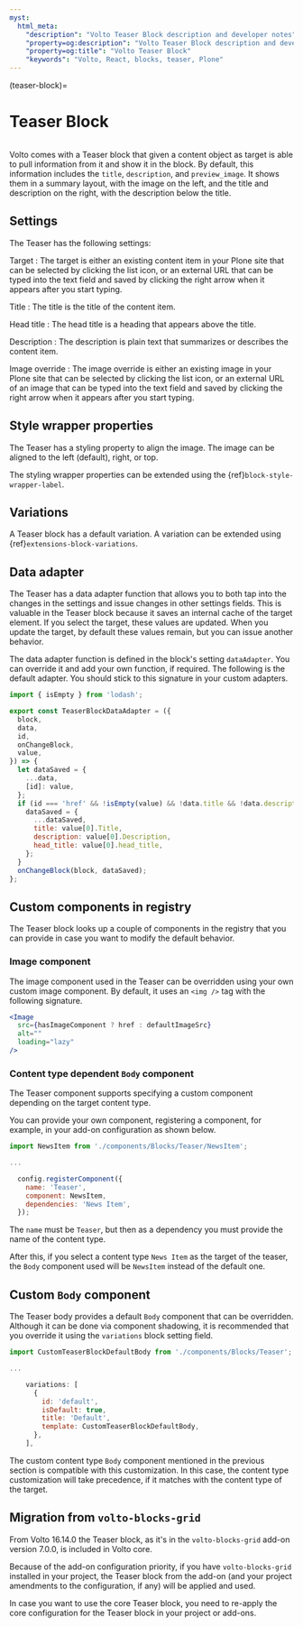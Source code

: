 ```yaml
---
myst:
  html_meta:
    "description": "Volto Teaser Block description and developer notes"
    "property=og:description": "Volto Teaser Block description and developer notes"
    "property=og:title": "Volto Teaser Block"
    "keywords": "Volto, React, blocks, teaser, Plone"
---
```


(teaser-block)=

# Teaser Block

```{versionadded} Volto 16.14.0
```

Volto comes with a Teaser block that given a content object as target is able to pull information from it and show it in the block.
By default, this information includes the `title`, `description`, and `preview_image`.
It shows them in a summary layout, with the image on the left, and the title and description on the right, with the description below the title.

## Settings

The Teaser has the following settings:

Target
: The target is either an existing content item in your Plone site that can be selected by clicking the list icon, or an external URL that can be typed into the text field and saved by clicking the right arrow when it appears after you start typing.

Title
: The title is the title of the content item.

Head title
: The head title is a heading that appears above the title.

Description
: The description is plain text that summarizes or describes the content item.

Image override
: The image override is either an existing image in your Plone site that can be selected by clicking the list icon, or an external URL of an image that can be typed into the text field and saved by clicking the right arrow when it appears after you start typing.

## Style wrapper properties

The Teaser has a styling property to align the image.
The image can be aligned to the left (default), right, or top.

The styling wrapper properties can be extended using the {ref}`block-style-wrapper-label`.

## Variations

A Teaser block has a default variation.
A variation can be extended using {ref}`extensions-block-variations`.

## Data adapter

The Teaser has a data adapter function that allows you to both tap into the changes in the settings and issue changes in other settings fields.
This is valuable in the Teaser block because it saves an internal cache of the target element.
If you select the target, these values are updated.
When you update the target, by default these values remain, but you can issue another behavior.

The data adapter function is defined in the block's setting `dataAdapter`.
You can override it and add your own function, if required.
The following is the default adapter.
You should stick to this signature in your custom adapters.

```js
import { isEmpty } from 'lodash';

export const TeaserBlockDataAdapter = ({
  block,
  data,
  id,
  onChangeBlock,
  value,
}) => {
  let dataSaved = {
    ...data,
    [id]: value,
  };
  if (id === 'href' && !isEmpty(value) && !data.title && !data.description) {
    dataSaved = {
      ...dataSaved,
      title: value[0].Title,
      description: value[0].Description,
      head_title: value[0].head_title,
    };
  }
  onChangeBlock(block, dataSaved);
};
```

## Custom components in registry

The Teaser block looks up a couple of components in the registry that you can provide in case you want to modify the default behavior.

### Image component

The image component used in the Teaser can be overridden using your own custom image component.
By default, it uses an `<img />` tag with the following signature.

```jsx
<Image
  src={hasImageComponent ? href : defaultImageSrc}
  alt=""
  loading="lazy"
/>
```

### Content type dependent `Body` component

The Teaser component supports specifying a custom component depending on the target content type.

You can provide your own component, registering a component, for example, in your add-on configuration as shown below.

```js
import NewsItem from './components/Blocks/Teaser/NewsItem';

...

  config.registerComponent({
    name: 'Teaser',
    component: NewsItem,
    dependencies: 'News Item',
  });
```

The `name` must be `Teaser`, but then as a dependency you must provide the name of the content type.

After this, if you select a content type `News Item` as the target of the teaser, the `Body` component used will be `NewsItem` instead of the default one.

## Custom `Body` component

The Teaser body provides a default `Body` component that can be overridden.
Although it can be done via component shadowing, it is recommended that you override it using the `variations` block setting field.

```js
import CustomTeaserBlockDefaultBody from './components/Blocks/Teaser';

...

    variations: [
      {
        id: 'default',
        isDefault: true,
        title: 'Default',
        template: CustomTeaserBlockDefaultBody,
      },
    ],
```

The custom content type `Body` component mentioned in the previous section is compatible with this customization.
In this case, the content type customization will take precedence, if it matches with the content type of the target.

## Migration from `volto-blocks-grid`

From Volto 16.14.0 the Teaser block, as it's in the `volto-blocks-grid` add-on version 7.0.0, is included in Volto core.

Because of the add-on configuration priority, if you have `volto-blocks-grid` installed in your project, the Teaser block from the add-on (and your project amendments to the configuration, if any) will be applied and used.

In case you want to use the core Teaser block, you need to re-apply the core configuration for the Teaser block in your project or add-ons.

